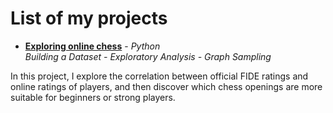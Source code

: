 # List of my projects

- **[Exploring online chess](data-science-projects/chess-data-analysis.md)** - *Python*  
*Building a Dataset - Exploratory Analysis - Graph Sampling*

In this project, I explore the correlation between official FIDE ratings and online ratings of players, and then discover which chess openings are more suitable for beginners or strong players.
